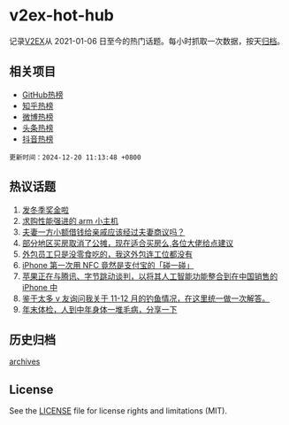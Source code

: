 # v2ex-hot-hub

 记录[V2EX](https://www.v2ex.com/)从 2021-01-06 日至今的热门话题。每小时抓取一次数据，按天[归档](archives)。
 
 ## 相关项目

- [GitHub热榜](https://github.com/it985/github-hot-hub)
- [知乎热榜](https://github.com/it985/zhihu-hot-hub)
- [微博热榜](https://github.com/it985/weibo-hot-hub)
- [头条热榜](https://github.com/it985/toutiao-hot-hub)
- [抖音热榜](https://github.com/it985/douyin-hot-hub)


 `更新时间：2024-12-20 11:13:48 +0800`

## 热议话题

1. [发冬季奖金啦](https://www.v2ex.com/t/1098740)
1. [求购性能强进的 arm 小主机](https://www.v2ex.com/t/1098745)
1. [夫妻一方小额借钱给亲戚应该经过夫妻商议吗？](https://www.v2ex.com/t/1098866)
1. [部分地区买房取消了公摊，现在适合买房么,各位大佬给点建议](https://www.v2ex.com/t/1098722)
1. [外包员工只是没零食吃的，我这外包连工位都没有](https://www.v2ex.com/t/1098739)
1. [iPhone 第一次用 NFC 竟然是支付宝的「碰一碰」](https://www.v2ex.com/t/1098770)
1. [苹果正在与腾讯、字节跳动谈判，以将其人工智能功能整合到在中国销售的 iPhone 中](https://www.v2ex.com/t/1098782)
1. [鉴于太多 v 友询问我关于 11-12 月的钓鱼情况，在这里统一做一次解答。](https://www.v2ex.com/t/1098950)
1. [年末体检，人到中年身体一堆毛病，分享一下](https://www.v2ex.com/t/1098962)

## 历史归档

[archives](archives)

## License

See the [LICENSE](LICENSE) file for license rights and limitations (MIT).
